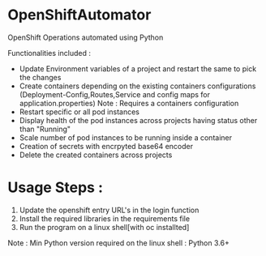 # OpenShiftAutomator
OpenShift Operations automated using Python

Functionalities included :
- Update Environment variables of a project and restart the same to pick the changes
- Create containers depending on the existing containers configurations (Deployment-Config,Routes,Service and config maps for application.properties) 
Note : Requires a containers configuration
- Restart specific or all pod instances
- Display health of the pod instances across projects having status other than "Running"
- Scale number of pod instances to be running inside a container
- Creation of secrets with encrpyted base64 encoder
- Delete the created containers across projects

# Usage Steps :
1. Update the openshift entry URL's in the login function
2. Install the required libraries in the requirements file
3. Run the program on a linux shell[with oc installted]

Note : Min Python version required on the linux shell : Python 3.6+
